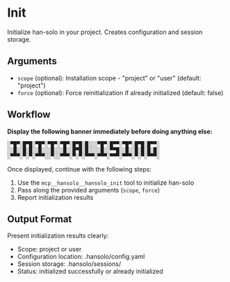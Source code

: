 # Init

Initialize han-solo in your project. Creates configuration and session storage.

## Arguments

- `scope` (optional): Installation scope - "project" or "user" (default: "project")
- `force` (optional): Force reinitialization if already initialized (default: false)

## Workflow

**Display the following banner immediately before doing anything else:**

```
░▀█▀░█▀█░▀█▀░▀█▀░▀█▀░█▀█░█░░░▀█▀░█▀▀░▀█▀░█▀█░█▀▀░
░░█░░█░█░░█░░░█░░░█░░█▀█░█░░░░█░░▀▀█░░█░░█░█░█░█░
░▀▀▀░▀░▀░▀▀▀░░▀░░▀▀▀░▀░▀░▀▀▀░▀▀▀░▀▀▀░▀▀▀░▀░▀░▀▀▀░
```

Once displayed, continue with the following steps:

1. Use the `mcp__hansolo__hansolo_init` tool to initialize han-solo
2. Pass along the provided arguments (`scope`, `force`)
3. Report initialization results

## Output Format

Present initialization results clearly:
- Scope: project or user
- Configuration location: .hansolo/config.yaml
- Session storage: .hansolo/sessions/
- Status: initialized successfully or already initialized

